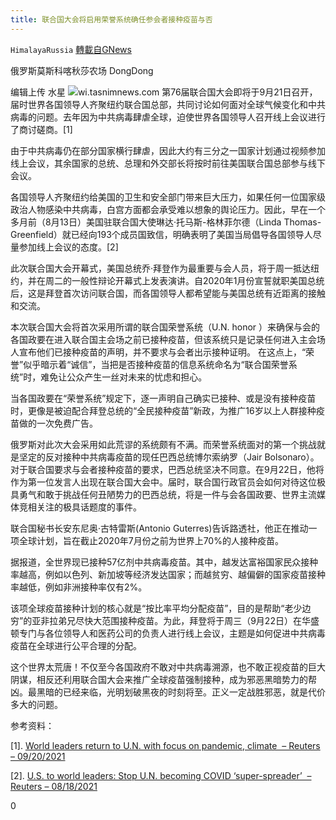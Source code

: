 ```yaml
---
title: 联合国大会将启用荣誉系统确任参会者接种疫苗与否
---
```

`HimalayaRussia` [轉載自GNews](https://gnews.org/zh-hans/1544570/)

俄罗斯莫斯科喀秋莎农场 DongDong

编辑上传 水星
![](https://assets.gnews.org/wp-content/uploads/2021/09/W.jpg)wi.tasnimnews.com
第76届联合国大会即将于9月21日召开，届时世界各国领导人齐聚纽约联合国总部，共同讨论如何面对全球气候变化和中共病毒的问题。去年因为中共病毒肆虐全球，迫使世界各国领导人召开线上会议进行了商讨磋商。[1]

由于中共病毒仍在部分国家横行肆虐，因此大约有三分之一国家计划通过视频参加线上会议，其余国家的总统、总理和外交部长将按时前往美国联合国总部参与线下会议。

各国领导人齐聚纽约给美国的卫生和安全部门带来巨大压力，如果任何一位国家级政治人物感染中共病毒，白宫方面都会承受难以想象的舆论压力。因此，早在一个多月前（8月13日）美国驻联合国大使琳达·托马斯-格林菲尔德（Linda Thomas-Greenfield）就已经向193个成员国致信，明确表明了美国当局倡导各国领导人尽量参加线上会议的态度。[2]

此次联合国大会开幕式，美国总统乔·拜登作为最重要与会人员，将于周一抵达纽约，并在周二的一般性辩论开幕式上发表演讲。自2020年1月份宣誓就职美国总统后，这是拜登首次访问联合国，而各国领导人都希望能与美国总统有近距离的接触和交流。

本次联合国大会将首次采用所谓的联合国荣誉系统（U.N. honor ）来确保与会的各国政要在进入联合国主会场之前已接种疫苗，但该系统只是记录任何进入主会场人宣布他们已接种疫苗的声明，并不要求与会者出示接种证明。 在这点上，“荣誉”似乎暗示着“诚信”，当把是否接种疫苗的信息系统命名为“联合国荣誉系统”时，难免让公众产生一丝对未来的忧虑和担心。

当各国政要在“荣誉系统”规定下，逐一声明自己确实已接种、或是没有接种疫苗时，更像是被迫配合拜登总统的“全民接种疫苗”新政，为推广16岁以上人群接种疫苗做的一次免费广告。

俄罗斯对此次大会采用如此荒谬的系统颇有不满。而荣誉系统面对的第一个挑战就是坚定的反对接种中共病毒疫苗的现任巴西总统博尔索纳罗（Jair Bolsonaro）。对于联合国要求与会者接种疫苗的要求，巴西总统坚决不同意。在9月22日，他将作为第一位发言人出现在联合国大会中。届时，联合国行政官员会如何对待这位极具勇气和敢于挑战任何丑陋势力的巴西总统，将是一件与会各国政要、世界主流媒体竞相关注的极具话题度的事件。

联合国秘书长安东尼奥·古特雷斯(Antonio Guterres)告诉路透社，他正在推动一项全球计划，旨在截止2020年7月份之前为世界上70%的人接种疫苗。

据报道，全世界现已接种57亿剂中共病毒疫苗。其中，越发达富裕国家民众接种率越高，例如以色列、新加坡等经济发达国家；而越贫穷、越偏僻的国家疫苗接种率越低，例如非洲接种率仅有2%。

该项全球疫苗接种计划的核心就是“按比率平均分配疫苗”，目的是帮助“老少边穷”的亚非拉弟兄尽快大范围接种疫苗。为此，拜登将于周三（9月22日）在华盛顿专门与各位领导人和医药公司的负责人进行线上会议，主题是如何促进中共病毒疫苗在全球进行公平合理的分配。

这个世界太荒唐！不仅至今各国政府不敢对中共病毒溯源，也不敢正视疫苗的巨大阴谋，相反还利用联合国大会来推广全球疫苗强制接种，成为邪恶黑暗势力的帮凶。最黑暗的已经来临，光明划破黑夜的时刻将至。正义一定战胜邪恶，就是代价多大的问题。

参考资料：

[1]. [World leaders return to U.N. with focus on pandemic, climate  – Reuters – 09/20/2021](https://www.reuters.com/world/china/world-leaders-return-un-with-focus-pandemic-climate-2021-09-19/)

[2]. [U.S. to world leaders: Stop U.N. becoming COVID ‘super-spreader’  – Reuters – 08/18/2021](https://www.reuters.com/world/us-world-leaders-stop-un-becoming-covid-super-spreader-2021-08-17/)

0
